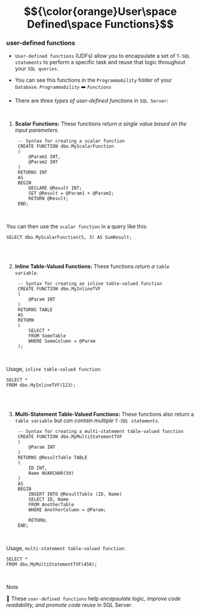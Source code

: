 # $${\color{orange}User\space Defined\space Functions}$$

### user-defined functions

- `User-defined functions` (UDFs) allow you to encapsulate a set of `T-SQL statements` to perform a specific task and reuse that logic throughout your `SQL queries`.

- You can see this functions in the `Programmability` folder of your `Database`. *`Programmability`* ➡️ *`Functions`* 
- There are *three types of user-defined functions* in `SQL Server`:

<br>

1. **Scalar Functions:** These functions *return a single value based on the input parameters*.

        -- Syntax for creating a scalar function
        CREATE FUNCTION dbo.MyScalarFunction
        (
            @Param1 INT,
            @Param2 INT
        )
        RETURNS INT
        AS
        BEGIN
            DECLARE @Result INT;
            SET @Result = @Param1 + @Param2;
            RETURN @Result;
        END;

<br>

You can then use the `scalar function` in a query like this:

    SELECT dbo.MyScalarFunction(5, 3) AS SumResult;

<br><br>

2. **Inline Table-Valued Functions:** These functions *return a `table variable`*.

        -- Syntax for creating an inline table-valued function
        CREATE FUNCTION dbo.MyInlineTVF
        (
            @Param INT
        )
        RETURNS TABLE
        AS
        RETURN
        (
            SELECT *
            FROM SomeTable
            WHERE SomeColumn = @Param
        );

<br>

Usage, `inline table-valued function`:

    SELECT *
    FROM dbo.MyInlineTVF(123);

<br><br>

3. **Multi-Statement Table-Valued Functions:** These functions also return a `table variable` but *can contain multiple `T-SQL statements`*.

        -- Syntax for creating a multi-statement table-valued function
        CREATE FUNCTION dbo.MyMultiStatementTVF
        (
            @Param INT
        )
        RETURNS @ResultTable TABLE
        (
            ID INT,
            Name NVARCHAR(50)
        )
        AS
        BEGIN
            INSERT INTO @ResultTable (ID, Name)
            SELECT ID, Name
            FROM AnotherTable
            WHERE AnotherColumn = @Param;

            RETURN;
        END;

<br>

Usage, `multi-statement table-valued function`:

    SELECT *
    FROM dbo.MyMultiStatementTVF(456);

<br>

> [!NOTE]
> 📝
> These `user-defined functions` help *encapsulate logic, improve code readability, and promote code reuse* in SQL Server.